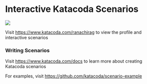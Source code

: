 # Interactive Katacoda Scenarios

[![](http://shields.katacoda.com/katacoda/ranachirag/count.svg)](https://www.katacoda.com/ranachirag "Get your profile on Katacoda.com")

Visit https://www.katacoda.com/ranachirag to view the profile and interactive scenarios

### Writing Scenarios
Visit https://www.katacoda.com/docs to learn more about creating Katacoda scenarios

For examples, visit https://github.com/katacoda/scenario-example

